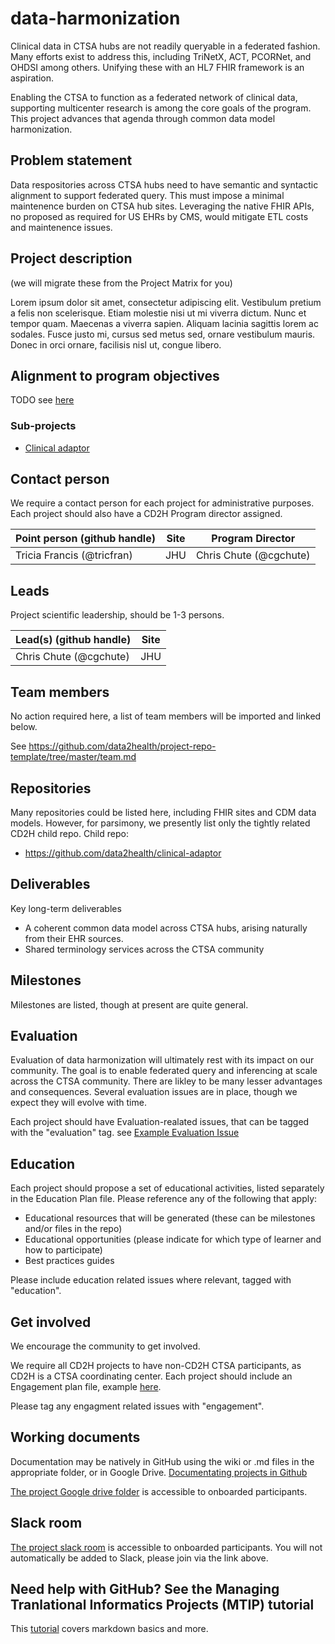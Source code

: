 # data-harmonization
Clinical data in CTSA hubs are not readily queryable in a federated fashion.  Many efforts exist to address this, including TriNetX, ACT, PCORNet, and OHDSI among others.  Unifying these with an HL7 FHIR framework is an aspiration. 

Enabling the CTSA to function as a federated network of clinical data, supporting multicenter research is among the core goals of the program. This project advances that agenda through common data model harmonization.

## Problem statement
Data respositories across CTSA hubs need to have semantic and syntactic alignment to support federated query.  This must impose a minimal maintenence burden on CTSA hub sites.  Leveraging the native FHIR APIs, no proposed as required for US EHRs by CMS, would mitigate ETL costs and maintenence issues.

## Project description
(we will migrate these from the Project Matrix for you)

Lorem ipsum dolor sit amet, consectetur adipiscing elit. Vestibulum pretium a felis non scelerisque. Etiam molestie nisi ut mi viverra dictum. Nunc et tempor quam. Maecenas a viverra sapien. Aliquam lacinia sagittis lorem ac sodales. Fusce justo mi, cursus sed metus sed, ornare vestibulum mauris. Donec in orci ornare, facilisis nisl ut, congue libero.

## Alignment to program objectives
TODO see [here](https://github.com/data2health/roadmap/blob/master/cd2h-foa.md)

### Sub-projects
- [Clinical adaptor](https://github.com/data2health/clinical-adaptor)

## Contact person

We require a contact person for each project for administrative purposes. Each project should also have a CD2H Program director assigned.

Point person (github handle) | Site | Program Director
----------|--------------|---------------
Tricia Francis (@tricfran) | JHU | Chris Chute (@cgchute)

## Leads 

Project scientific leadership, should be 1-3 persons. 

Lead(s) (github handle) | Site
----------|--------------|
Chris Chute (@cgchute) | JHU 


## Team members 

No action required here, a list of team members will be imported and linked below.

See https://github.com/data2health/project-repo-template/tree/master/team.md

## Repositories

Many repositories could be listed here, including FHIR sites and CDM data models.  However, for parsimony, we presently list only the tightly related CD2H child repo.
Child repo:
- https://github.com/data2health/clinical-adaptor

## Deliverables
Key long-term deliverables
- A coherent common data model across CTSA hubs, arising naturally from their EHR sources.
- Shared terminology services across the CTSA community 

## Milestones 
Milestones are listed, though at present are quite general.

## Evaluation
Evaluation of data harmonization will ultimately rest with its impact on our community.  The goal is to enable federated query and inferencing at scale across the CTSA community.  There are likley to be many lesser advantages and consequences.  Several evaluation issues are in place, though we expect they will evolve with time.  

Each project should have Evaluation-realated issues, that can be tagged with the "evaluation" tag. see [Example Evaluation Issue](https://github.com/data2health/project-repo-template/issues/5)

## Education
Each project should propose a set of educational activities, listed separately in the Education Plan file. 
Please reference any of the following that apply: 
- Educational resources that will be generated (these can be milestones and/or files in the repo)
- Educational opportunities (please indicate for which type of learner and how to participate)
- Best practices guides

Please include education related issues where relevant, tagged with "education". 

## Get involved
We encourage the community to get involved. 

We require all CD2H projects to have non-CD2H CTSA participants, as CD2H is a CTSA coordinating center. Each project should include an Engagement plan file, example [here](https://github.com/data2health/project-repo-template/blob/master/engagement.md). 

Please tag any engagment related issues with "engagement".

## Working documents
Documentation may be natively in GitHub using the wiki or .md files in the appropriate folder, or in Google Drive.
[Documentating projects in Github](https://guides.github.com/features/wikis/)

[The project Google drive folder](https://drive.google.com/drive/u/0/folders/1vLp-H32KTNobiZF2cK82At90S6dVJNUf) is accessible to onboarded participants. 

## Slack room
[The project slack room](https://cd2h.slack.com/messages/C9D9SQWEQ) is accessible to onboarded participants. You will not automatically be added to Slack, please join via the link above.

## Need help with GitHub? See the Managing Tranlational Informatics Projects (MTIP) tutorial

This [tutorial](https://data2health.github.io/mtip-tutorial/lessons/Lesson5.html) covers markdown basics and more.

